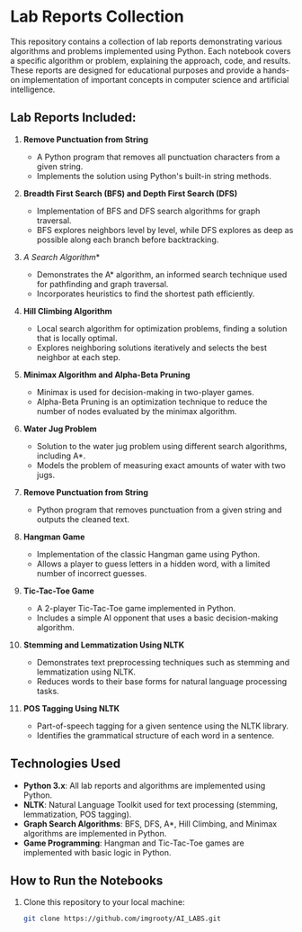 # Lab Reports Collection

This repository contains a collection of lab reports demonstrating various algorithms and problems implemented using Python. Each notebook covers a specific algorithm or problem, explaining the approach, code, and results. These reports are designed for educational purposes and provide a hands-on implementation of important concepts in computer science and artificial intelligence.

## Lab Reports Included:

1. **Remove Punctuation from String**
   - A Python program that removes all punctuation characters from a given string.
   - Implements the solution using Python's built-in string methods.

2. **Breadth First Search (BFS) and Depth First Search (DFS)**
   - Implementation of BFS and DFS search algorithms for graph traversal.
   - BFS explores neighbors level by level, while DFS explores as deep as possible along each branch before backtracking.

3. **A* Search Algorithm**
   - Demonstrates the A* algorithm, an informed search technique used for pathfinding and graph traversal.
   - Incorporates heuristics to find the shortest path efficiently.

4. **Hill Climbing Algorithm**
   - Local search algorithm for optimization problems, finding a solution that is locally optimal.
   - Explores neighboring solutions iteratively and selects the best neighbor at each step.

5. **Minimax Algorithm and Alpha-Beta Pruning**
   - Minimax is used for decision-making in two-player games.
   - Alpha-Beta Pruning is an optimization technique to reduce the number of nodes evaluated by the minimax algorithm.

6. **Water Jug Problem**
   - Solution to the water jug problem using different search algorithms, including A*.
   - Models the problem of measuring exact amounts of water with two jugs.

7. **Remove Punctuation from String**
   - Python program that removes punctuation from a given string and outputs the cleaned text.

8. **Hangman Game**
   - Implementation of the classic Hangman game using Python.
   - Allows a player to guess letters in a hidden word, with a limited number of incorrect guesses.

9. **Tic-Tac-Toe Game**
   - A 2-player Tic-Tac-Toe game implemented in Python.
   - Includes a simple AI opponent that uses a basic decision-making algorithm.

10. **Stemming and Lemmatization Using NLTK**
    - Demonstrates text preprocessing techniques such as stemming and lemmatization using NLTK.
    - Reduces words to their base forms for natural language processing tasks.

11. **POS Tagging Using NLTK**
    - Part-of-speech tagging for a given sentence using the NLTK library.
    - Identifies the grammatical structure of each word in a sentence.

## Technologies Used

- **Python 3.x**: All lab reports and algorithms are implemented using Python.
- **NLTK**: Natural Language Toolkit used for text processing (stemming, lemmatization, POS tagging).
- **Graph Search Algorithms**: BFS, DFS, A*, Hill Climbing, and Minimax algorithms are implemented in Python.
- **Game Programming**: Hangman and Tic-Tac-Toe games are implemented with basic logic in Python.

## How to Run the Notebooks

1. Clone this repository to your local machine:
   ```bash
   git clone https://github.com/imgrooty/AI_LABS.git

